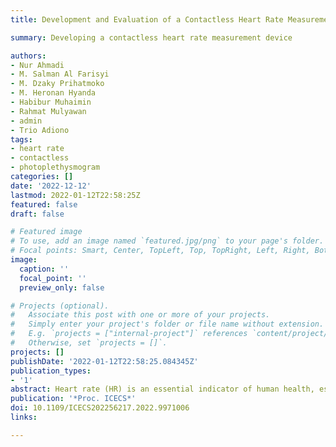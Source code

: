 ```yaml
---
title: Development and Evaluation of a Contactless Heart Rate Measurement Device Based on rPPG

summary: Developing a contactless heart rate measurement device

authors:
- Nur Ahmadi
- M. Salman Al Farisyi
- M. Dzaky Prihatmoko
- M. Heronan Hyanda
- Habibur Muhaimin
- Rahmat Mulyawan
- admin
- Trio Adiono
tags:
- heart rate
- contactless
- photoplethysmogram
categories: []
date: '2022-12-12'
lastmod: 2022-01-12T22:58:25Z
featured: false
draft: false

# Featured image
# To use, add an image named `featured.jpg/png` to your page's folder.
# Focal points: Smart, Center, TopLeft, Top, TopRight, Left, Right, BottomLeft, Bottom, BottomRight.
image:
  caption: ''
  focal_point: ''
  preview_only: false

# Projects (optional).
#   Associate this post with one or more of your projects.
#   Simply enter your project's folder or file name without extension.
#   E.g. `projects = ["internal-project"]` references `content/project/deep-learning/index.md`.
#   Otherwise, set `projects = []`.
projects: []
publishDate: '2022-01-12T22:58:25.084345Z'
publication_types:
- '1'
abstract: Heart rate (HR) is an essential indicator of human health, especially cardiovascular health. Standard HR measurement devices require direct contact with the skin which can cause discomfort to people with sensitive skin. To address this issue, we design and develop a contactless HR measurement device based on remote photoplethysmography (rPPG) using off-the-shelf components. We propose amplitude-selective filtering (ASF) and color-distortion filtering (CDF) as the preprocessing techniques and plane-orthogonal-to-skin (POS) as the core rPPG algorithm. A benchmark assessment on a public dataset shows that the proposed algorithm yields the best performance with a mean absolute error (MAE) of 4.66&#177;4.96 bpm. Experimental results from an in-house dataset of 15 subjects show that the developed device results in an MAE of 3.74&#177;2.56 bpm. It has also been evaluated under different measurement distances, lighting conditions, and camera resolutions. The results indicate good performance of the developed device and its potential as a contactless HR measurement device.
publication: '*Proc. ICECS*'
doi: 10.1109/ICECS202256217.2022.9971006
links:

---
```

